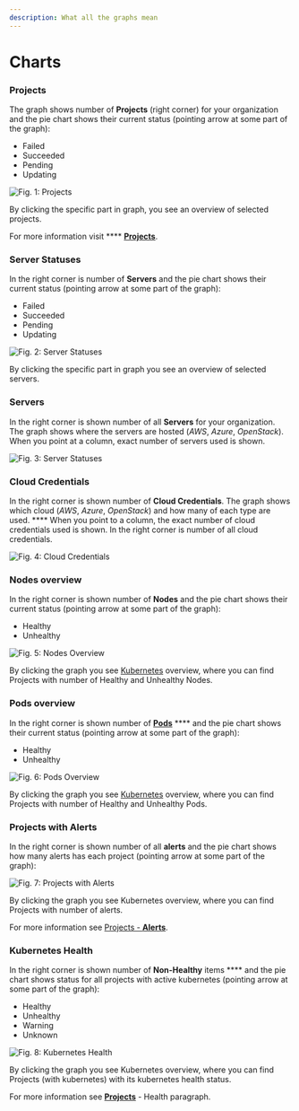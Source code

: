 ```yaml
---
description: What all the graphs mean
---
```


# Charts

### Projects

The graph shows number of **Projects** (right corner) for your organization and the pie chart shows their current status (pointing arrow at some part of the graph):

* Failed
* Succeeded
* Pending
* Updating

![Fig. 1: Projects](<../../.gitbook/assets/projects (3).gif>)

By clicking the specific part in graph, you see an overview of selected projects.

For more information visit **** [**Projects**](../projects/).



### Server Statuses

In the right corner is number of **Servers** and the pie chart shows their current status (pointing arrow at some part of the graph):

* Failed
* Succeeded
* Pending
* Updating

![Fig. 2: Server Statuses](<../../.gitbook/assets/serv stat.gif>)

By clicking the specific part in graph you see an overview of selected servers.



### Servers

In the right corner is shown number of all **Servers** for your organization. The graph shows where the servers are hosted (_AWS_, _Azure_, _OpenStack_). When you point at a column, exact number of servers used is shown.

![Fig. 3: Server Statuses](<../../.gitbook/assets/servers (7).gif>)



### Cloud Credentials

In the right corner is shown number of **Cloud Credentials**. The graph shows which cloud (_AWS_, _Azure_, _OpenStack_) and how many of each type are used. **** When you point to a column, the exact number of cloud credentials used is shown. In the right corner is number of all cloud credentials.

![Fig. 4: Cloud Credentials](<../../.gitbook/assets/cloud cred (6).gif>)



### Nodes overview

In the right corner is shown number of **Nodes** and the pie chart shows their current status (pointing arrow at some part of the graph):

* Healthy
* Unhealthy

![Fig. 5: Nodes Overview](<../../.gitbook/assets/nodes overview.gif>)

By clicking the graph you see [Kubernetes](../projects/kubernetes.md) overview, where you can find Projects with number of Healthy and Unhealthy Nodes.



### Pods overview

In the right corner is shown number of [**Pods**](../projects/kubernetes.md#pods) **** and the pie chart shows their current status (pointing arrow at some part of the graph):

* Healthy
* Unhealthy

![Fig. 6: Pods Overview](<../../.gitbook/assets/pods overview.gif>)

By clicking the graph you see [Kubernetes](../projects/kubernetes.md) overview, where you can find Projects with number of Healthy and Unhealthy Pods.



### Projects with Alerts

In the right corner is shown number of all **alerts** and the pie chart shows how many alerts has each project (pointing arrow at some part of the graph):

![Fig. 7: Projects with Alerts](<../../.gitbook/assets/Projects with alerts (1).gif>)

By clicking the graph you see Kubernetes overview, where you can find Projects with number of alerts.

For more information see [Projects - **Alerts**](../projects/project-details.md#alerts).



### Kubernetes Health

In the right corner is shown number of **Non-Healthy** items **** and the pie chart shows status for all projects with active kubernetes (pointing arrow at some part of the graph):

* Healthy
* Unhealthy
* Warning
* Unknown

![Fig. 8: Kubernetes Health](<../../.gitbook/assets/kubernetes health.gif>)

By clicking the graph you see Kubernetes overview, where you can find Projects (with kubernetes) with its kubernetes health status.



For more information see [**Projects**](../projects/) - Health paragraph.
